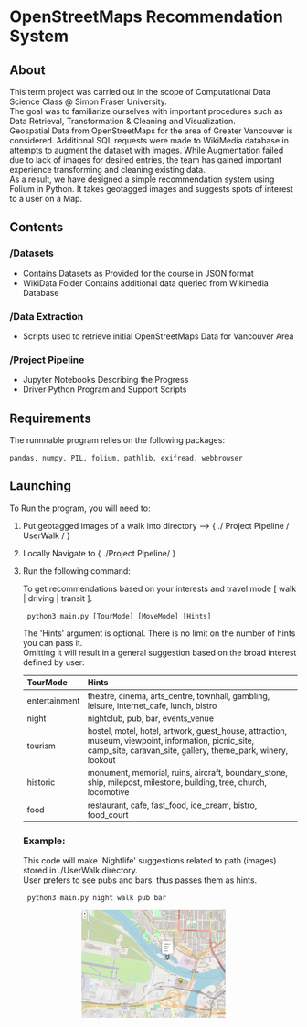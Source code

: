 # OpenStreetMaps Recommendation System

## About

This term project was carried out in the scope of Computational Data Science Class @ Simon Fraser University.<br>
The goal was to familiarize ourselves with important procedures such as Data Retrieval, Transformation & Cleaning and Visualization.<br>
Geospatial Data from OpenStreetMaps for the area of Greater Vancouver is considered. Additional SQL requests were made to WikiMedia database in attempts to augment the dataset with images. While Augmentation failed due to lack of images for desired entries, the team has gained important experience transforming and cleaning existing data.<br>
As a result, we have designed a simple recommendation system using Folium in Python. It takes geotagged images and suggests spots of interest to a user on a Map.

## Contents

### /Datasets<br>
- Contains Datasets as Provided for the course in JSON format<br>
- WikiData Folder Contains additional data queried from Wikimedia Database

### /Data Extraction<br>
- Scripts used to retrieve initial OpenStreetMaps Data for Vancouver Area

### /Project Pipeline<br>
- Jupyter Notebooks Describing the Progress
- Driver Python Program and Support Scripts

## Requirements

The runnnable program relies on the following packages:

    pandas, numpy, PIL, folium, pathlib, exifread, webbrowser

## Launching
To Run the program, you will need to:
1. Put geotagged images of a walk into directory --> { ./ Project Pipeline / UserWalk / }

2. Locally Navigate to { ./Project Pipeline/ } 

3. Run the following command:

    To get recommendations based on your interests and travel mode [ walk | driving | transit ]. 
    
        python3 main.py [TourMode] [MoveMode] [Hints]
    The 'Hints' argument is optional. There is no limit on the number of hints you can pass it.<br> Omitting it will result in a general suggestion based on the broad interest defined by user:

    
    | TourMоde | Hints |
    | ------ | ------ |
    | entertainment | theatre, cinema, arts_centre, townhall, gambling, leisure, internet_cafe, lunch, bistro |
    | night | nightclub, pub, bar, events_venue |
    | tourism | hostel, motel, hotel, artwork, guest_house, attraction, museum, viewpoint, information, picnic_site, camp_site, caravan_site, gallery, theme_park, winery, lookout |
    | historic | monument, memorial, ruins, aircraft, boundary_stone, ship, milepost, milestone, building, tree, church, locomotive |
    | food | restaurant, cafe, fast_food, ice_cream, bistro, food_court |


    
    ### Example:
    This code will make 'Nightlife' suggestions related to path (images) stored in ./UserWalk directory.<br>
    User prefers to see pubs and bars, thus passes them as hints.
    
        python3 main.py night walk pub bar
        
<p align="center">
  <img width="50%" height="50%" src="https://raw.githubusercontent.com/ilyakrasavin/OSM-Greater-Vancouver/master/sample_screen.png?token=AKGN4GQ2ZGKD6ZQDBEJHN227WEY3K">
</p>

